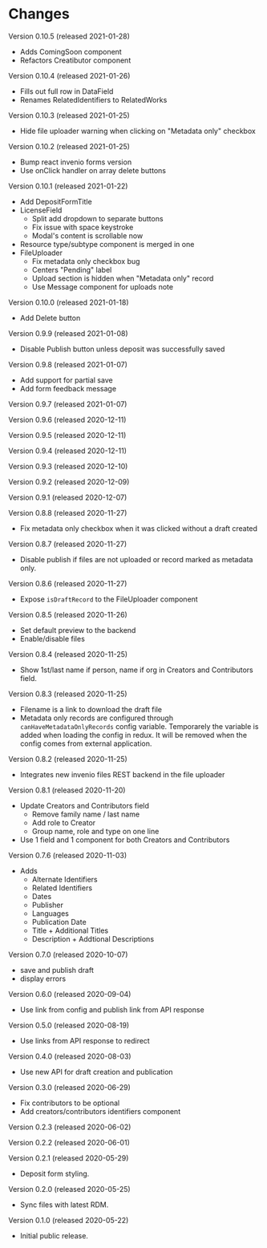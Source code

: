 # Changes

Version 0.10.5 (released 2021-01-28)

* Adds ComingSoon component
* Refactors Creatibutor component


Version 0.10.4 (released 2021-01-26)

* Fills out full row in DataField
* Renames RelatedIdentifiers to RelatedWorks

Version 0.10.3 (released 2021-01-25)

* Hide file uploader warning when clicking on "Metadata only" checkbox

Version 0.10.2 (released 2021-01-25)

* Bump react invenio forms version
* Use onClick handler on array delete buttons

Version 0.10.1 (released 2021-01-22)

* Add DepositFormTitle
* LicenseField
  - Split add dropdown to separate buttons
  - Fix issue with space keystroke
  - Modal's content is scrollable now
* Resource type/subtype component is merged in one
* FileUploader
  - Fix metadata only checkbox bug
  - Centers "Pending" label
  - Upload section is hidden when "Metadata only" record
  - Use Message component for uploads note

Version 0.10.0 (released 2021-01-18)

* Add Delete button

Version 0.9.9 (released 2021-01-08)

* Disable Publish button unless deposit was successfully saved

Version 0.9.8 (released 2021-01-07)

* Add support for partial save
* Add form feedback message

Version 0.9.7 (released 2021-01-07)

Version 0.9.6 (released 2020-12-11)

Version 0.9.5 (released 2020-12-11)

Version 0.9.4 (released 2020-12-11)

Version 0.9.3 (released 2020-12-10)

Version 0.9.2 (released 2020-12-09)

Version 0.9.1 (released 2020-12-07)

Version 0.8.8 (released 2020-11-27)

* Fix metadata only checkbox when it was clicked without a draft created

Version 0.8.7 (released 2020-11-27)

* Disable publish if files are not uploaded or record marked as metadata only.

Version 0.8.6 (released 2020-11-27)

* Expose `isDraftRecord` to the FileUploader component

Version 0.8.5 (released 2020-11-26)

* Set default preview to the backend
* Enable/disable files

Version 0.8.4 (released 2020-11-25)

* Show 1st/last name if person, name if org in Creators and Contributors field.

Version 0.8.3 (released 2020-11-25)

* Filename is a link to download the draft file
* Metadata only records are configured through `canHaveMetadataOnlyRecords`
  config variable. Temporarely the variable is added when loading the config in
  redux. It will be removed when the config comes from external application.

Version 0.8.2 (released 2020-11-25)

* Integrates new invenio files REST backend in the file uploader

Version 0.8.1 (released 2020-11-20)

* Update Creators and Contributors field
    - Remove family name / last name
    - Add role to Creator
    - Group name, role and type on one line
* Use 1 field and 1 component for both Creators and Contributors

Version 0.7.6 (released 2020-11-03)

* Adds
    - Alternate Identifiers
    - Related Identifiers
    - Dates
    - Publisher
    - Languages
    - Publication Date
    - Title + Additional Titles
    - Description + Addtional Descriptions

Version 0.7.0 (released 2020-10-07)

* save and publish draft
* display errors

Version 0.6.0 (released 2020-09-04)

* Use link from config and publish link from API response

Version 0.5.0 (released 2020-08-19)

* Use links from API response to redirect

Version 0.4.0 (released 2020-08-03)

* Use new API for draft creation and publication

Version 0.3.0 (released 2020-06-29)

* Fix contributors to be optional
* Add creators/contributors identifiers component

Version 0.2.3 (released 2020-06-02)

Version 0.2.2 (released 2020-06-01)

Version 0.2.1 (released 2020-05-29)

* Deposit form styling.

Version 0.2.0 (released 2020-05-25)

* Sync files with latest RDM.

Version 0.1.0 (released 2020-05-22)

* Initial public release.
